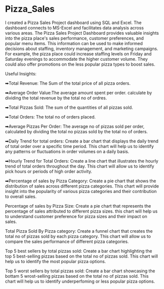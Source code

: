 # Pizza_Sales
I created a Pizza Sales Project dashboard using SQL and Excel. The dashboard connects to MS-Excel and facilitates data analysis across various areas.
The Pizza Sales Project Dashboard provides valuable insights into the pizza place's sales performance, customer preferences, and popular menu items. This information can be used to make informed decisions about staffing, inventory management, and marketing campaigns. For example, the pizza place could increase staffing levels on Friday and Saturday evenings to accommodate the higher customer volume. They could also offer promotions on the less popular pizza types to boost sales.

Useful Insights:

➡Total Revenue: The Sum of the total price of all pizza orders.

➡Average Order Value:The average amount spent per order. calculate by dividing the total revenue by the total no of ordres.

➡Total Pizzas Sold: The sum of the quantities of all pizzas sold.

➡Total Orders: The total no of orders placed.

➡Average Pizzas Per Order: The average no of pizzas sold per order, calculated by dividing the total no pizzas sold by the total no of orders.

➡Daily Trend for total orders: Create a bar chart that displays the daily trend of total order over a specific time period. This chart will help us to identify any patterns or fluctuations in order volumes on a daily basis.

➡Hourly Trend for Total Orders: Create a line chart that illustrates the hourly trend of total orders throughout the day. This chart will allow us to identify pick hours or periods of high order activity.

➡Percentage of sales by Pizza Category: Create a pie chart that shows the distribution of sales across different pizza categories. This chart will provide insight into the popularity of various pizza categories and their contribution to overall sales.

Percentage of sales by Pizza Size: Create a pie chart that represents the percentage of sales attributed to different pizza sizes. this chart will help us to understand customer preference for pizza sizes and their impact on sales.

Total Pizza Sold By Pizza category: Create a funnel chart that creates the total no of pizzas sold by each pizza category. This chart will allow us to compare the sales performance of different pizza categories.

Top 5 best sellers by total pizzas sold: Create a bar chart highlighting the top 5 best-selling pizzas based on the total no of pizzas sold. This chart will help us to identify the most popular pizza options.

Top 5 worst sellers by total pizzas sold: Create a bar chart showcasing the bottam 5 wrost-selling pizzas based on the total no of pizzas sold. This chart will help us to identify underperfoming or less popular pizza options.
